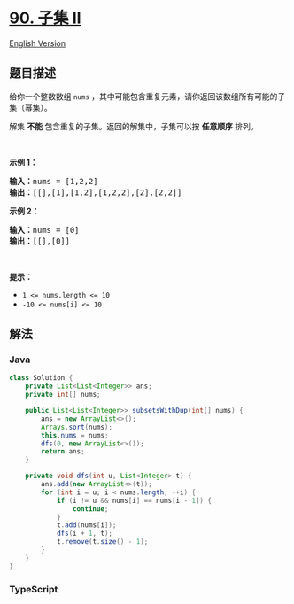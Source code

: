 # [90. 子集 II](https://leetcode.cn/problems/subsets-ii)

[English Version](/solution/0000-0099/0090.Subsets%20II/README_EN.md)

## 题目描述

<!-- 这里写题目描述 -->

<p>给你一个整数数组 <code>nums</code> ，其中可能包含重复元素，请你返回该数组所有可能的子集（幂集）。</p>

<p>解集 <strong>不能</strong> 包含重复的子集。返回的解集中，子集可以按 <strong>任意顺序</strong> 排列。</p>

<div class="original__bRMd">
<div>
<p> </p>

<p><strong>示例 1：</strong></p>

<pre>
<strong>输入：</strong>nums = [1,2,2]
<strong>输出：</strong>[[],[1],[1,2],[1,2,2],[2],[2,2]]
</pre>

<p><strong>示例 2：</strong></p>

<pre>
<strong>输入：</strong>nums = [0]
<strong>输出：</strong>[[],[0]]
</pre>

<p> </p>

<p><strong>提示：</strong></p>

<ul>
	<li><code>1 <= nums.length <= 10</code></li>
	<li><code>-10 <= nums[i] <= 10</code></li>
</ul>
</div>
</div>

## 解法

### **Java**

```java
class Solution {
    private List<List<Integer>> ans;
    private int[] nums;

    public List<List<Integer>> subsetsWithDup(int[] nums) {
        ans = new ArrayList<>();
        Arrays.sort(nums);
        this.nums = nums;
        dfs(0, new ArrayList<>());
        return ans;
    }

    private void dfs(int u, List<Integer> t) {
        ans.add(new ArrayList<>(t));
        for (int i = u; i < nums.length; ++i) {
            if (i != u && nums[i] == nums[i - 1]) {
                continue;
            }
            t.add(nums[i]);
            dfs(i + 1, t);
            t.remove(t.size() - 1);
        }
    }
}
```

### **TypeScript**
